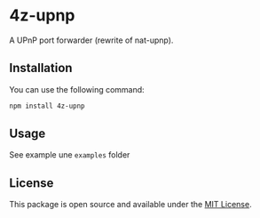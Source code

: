 
# 4z-upnp

A UPnP port forwarder (rewrite of nat-upnp).

## Installation

You can use the following command:

```bash
npm install 4z-upnp
```

## Usage

See example une `examples` folder

## License

This package is open source and available under the [MIT License](https://opensource.org/licenses/MIT).